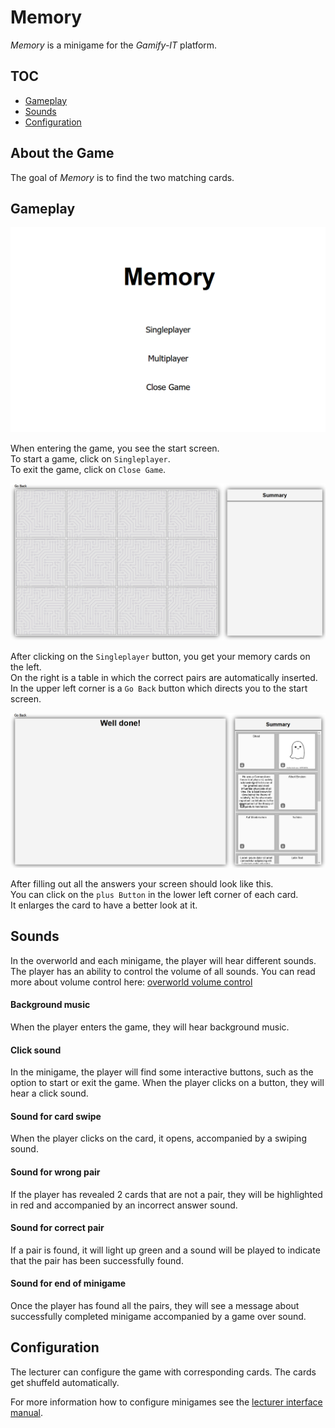 # Memory

_Memory_ is a minigame for the _Gamify-IT_ platform.

## TOC

- [Gameplay](#gameplay)
- [Sounds](#sounds)
- [Configuration](#configuration)

## About the Game

The goal of _Memory_ is to find the two matching cards.  

## Gameplay

![start menu screenshot](assets/memory-start-screen.webp)

When entering the game, you see the start screen.  
To start a game, click on `Singleplayer`.  
To exit the game, click on `Close Game`.

![game screenshot](assets/memory-game-screen.webp)

After clicking on the `Singleplayer` button, you get your memory cards on the left.   
On the right is a table in which the correct pairs are automatically inserted.  
In the upper left corner is a `Go Back` button which directs you to the start screen.

![fix bug screenshot](assets/memory-end-screen.webp)

After filling out all the answers your screen should look like this.  
You can click on the `plus Button` in the lower left corner of each card.  
It enlarges the card to have a better look at it.

## Sounds

In the overworld and each minigame, the player will hear different sounds. The player has an ability to control the volume of all sounds. You can read more about volume control here: [overworld volume control](../overworld/README.md)

#### Background music

When the player enters the game, they will hear background music.

#### Click sound

In the minigame, the player will find some interactive buttons, such as the option to start or exit the game. When the player clicks on a button, they will hear a click sound.

#### Sound for card swipe

When the player clicks on the card, it opens, accompanied by a swiping sound.

#### Sound for wrong pair

If the player has revealed 2 cards that are not a pair, they will be highlighted in red and accompanied by an incorrect answer sound.

#### Sound for correct pair

If a pair is found, it will light up green and a sound will be played to indicate that the pair has been successfully found.

#### Sound for end of minigame

Once the player has found all the pairs, they will see a message about successfully completed minigame accompanied by a game over sound.

## Configuration

The lecturer can configure the game with corresponding cards.
The cards get shuffeld automatically.

For more information how to configure minigames see the [lecturer interface manual](../lecturer-interface/README.md).
